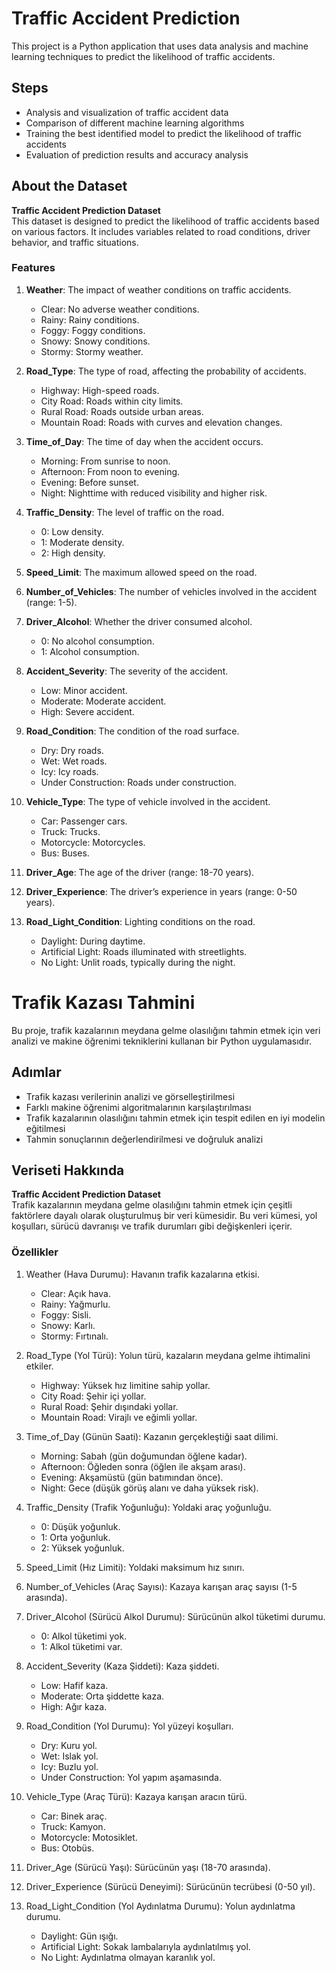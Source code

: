 # Traffic Accident Prediction

This project is a Python application that uses data analysis and machine learning techniques to predict the likelihood of traffic accidents.

## Steps

- Analysis and visualization of traffic accident data  
- Comparison of different machine learning algorithms  
- Training the best identified model to predict the likelihood of traffic accidents  
- Evaluation of prediction results and accuracy analysis  

## About the Dataset

**Traffic Accident Prediction Dataset**  
This dataset is designed to predict the likelihood of traffic accidents based on various factors. It includes variables related to road conditions, driver behavior, and traffic situations.

### Features

1. **Weather**: The impact of weather conditions on traffic accidents.
   - Clear: No adverse weather conditions.
   - Rainy: Rainy conditions.
   - Foggy: Foggy conditions.
   - Snowy: Snowy conditions.
   - Stormy: Stormy weather.

2. **Road_Type**: The type of road, affecting the probability of accidents.
   - Highway: High-speed roads.
   - City Road: Roads within city limits.
   - Rural Road: Roads outside urban areas.
   - Mountain Road: Roads with curves and elevation changes.

3. **Time_of_Day**: The time of day when the accident occurs.
   - Morning: From sunrise to noon.
   - Afternoon: From noon to evening.
   - Evening: Before sunset.
   - Night: Nighttime with reduced visibility and higher risk.

4. **Traffic_Density**: The level of traffic on the road.
   - 0: Low density.
   - 1: Moderate density.
   - 2: High density.

5. **Speed_Limit**: The maximum allowed speed on the road.

6. **Number_of_Vehicles**: The number of vehicles involved in the accident (range: 1-5).

7. **Driver_Alcohol**: Whether the driver consumed alcohol.
   - 0: No alcohol consumption.
   - 1: Alcohol consumption.

8. **Accident_Severity**: The severity of the accident.
   - Low: Minor accident.
   - Moderate: Moderate accident.
   - High: Severe accident.

9. **Road_Condition**: The condition of the road surface.
   - Dry: Dry roads.
   - Wet: Wet roads.
   - Icy: Icy roads.
   - Under Construction: Roads under construction.

10. **Vehicle_Type**: The type of vehicle involved in the accident.
    - Car: Passenger cars.
    - Truck: Trucks.
    - Motorcycle: Motorcycles.
    - Bus: Buses.

11. **Driver_Age**: The age of the driver (range: 18-70 years).

12. **Driver_Experience**: The driver’s experience in years (range: 0-50 years).

13. **Road_Light_Condition**: Lighting conditions on the road.
    - Daylight: During daytime.
    - Artificial Light: Roads illuminated with streetlights.
    - No Light: Unlit roads, typically during the night.


# Trafik Kazası Tahmini

Bu proje, trafik kazalarının meydana gelme olasılığını tahmin etmek için veri analizi ve makine öğrenimi tekniklerini kullanan bir Python uygulamasıdır.

## Adımlar

- Trafik kazası verilerinin analizi ve görselleştirilmesi  
- Farklı makine öğrenimi algoritmalarının karşılaştırılması  
- Trafik kazalarının olasılığını tahmin etmek için tespit edilen en iyi modelin eğitilmesi  
- Tahmin sonuçlarının değerlendirilmesi ve doğruluk analizi  

## Veriseti Hakkında

**Traffic Accident Prediction Dataset**  
Trafik kazalarının meydana gelme olasılığını tahmin etmek için çeşitli faktörlere dayalı olarak oluşturulmuş bir veri kümesidir. Bu veri kümesi, yol koşulları, sürücü davranışı ve trafik durumları gibi değişkenleri içerir.

### Özellikler

1. Weather (Hava Durumu): Havanın trafik kazalarına etkisi.
   - Clear: Açık hava.
   - Rainy: Yağmurlu.
   - Foggy: Sisli.
   - Snowy: Karlı.
   - Stormy: Fırtınalı.

2. Road_Type (Yol Türü): Yolun türü, kazaların meydana gelme ihtimalini etkiler.
   - Highway: Yüksek hız limitine sahip yollar.
   - City Road: Şehir içi yollar.
   - Rural Road: Şehir dışındaki yollar.
   - Mountain Road: Virajlı ve eğimli yollar.

3. Time_of_Day (Günün Saati): Kazanın gerçekleştiği saat dilimi.
   - Morning: Sabah (gün doğumundan öğlene kadar).
   - Afternoon: Öğleden sonra (öğlen ile akşam arası).
   - Evening: Akşamüstü (gün batımından önce).
   - Night: Gece (düşük görüş alanı ve daha yüksek risk).

4. Traffic_Density (Trafik Yoğunluğu): Yoldaki araç yoğunluğu.
   - 0: Düşük yoğunluk.
   - 1: Orta yoğunluk.
   - 2: Yüksek yoğunluk.

5. Speed_Limit (Hız Limiti): Yoldaki maksimum hız sınırı.

6. Number_of_Vehicles (Araç Sayısı): Kazaya karışan araç sayısı (1-5 arasında).

7. Driver_Alcohol (Sürücü Alkol Durumu): Sürücünün alkol tüketimi durumu.
   - 0: Alkol tüketimi yok.
   - 1: Alkol tüketimi var.

8. Accident_Severity (Kaza Şiddeti): Kaza şiddeti.
   - Low: Hafif kaza.
   - Moderate: Orta şiddette kaza.
   - High: Ağır kaza.

9. Road_Condition (Yol Durumu): Yol yüzeyi koşulları.
   - Dry: Kuru yol.
   - Wet: Islak yol.
   - Icy: Buzlu yol.
   - Under Construction: Yol yapım aşamasında.

10. Vehicle_Type (Araç Türü): Kazaya karışan aracın türü.
    - Car: Binek araç.
    - Truck: Kamyon.
    - Motorcycle: Motosiklet.
    - Bus: Otobüs.

11. Driver_Age (Sürücü Yaşı): Sürücünün yaşı (18-70 arasında).

12. Driver_Experience (Sürücü Deneyimi): Sürücünün tecrübesi (0-50 yıl).

13. Road_Light_Condition (Yol Aydınlatma Durumu): Yolun aydınlatma durumu.
    - Daylight: Gün ışığı.
    - Artificial Light: Sokak lambalarıyla aydınlatılmış yol.
    - No Light: Aydınlatma olmayan karanlık yol.
